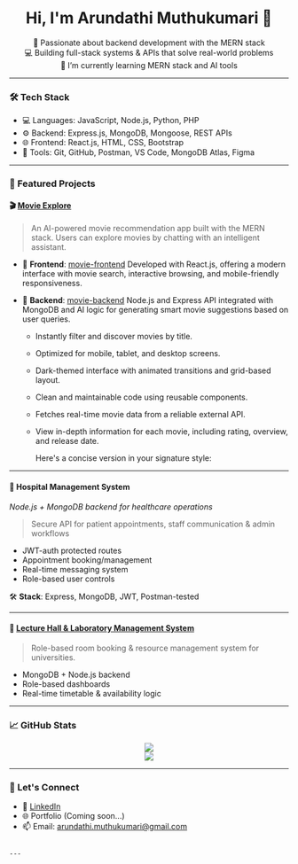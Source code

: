 
<h1 align="center">Hi, I'm Arundathi Muthukumari 👋</h1>
<p align="center">
  🚀 Passionate about backend development with the MERN stack <br>
  💻 Building full-stack systems & APIs that solve real-world problems <br>
  🌱 I’m currently learning MERN stack and AI tools
</p>

---

### 🛠️ Tech Stack
- 💻 Languages: JavaScript, Node.js, Python, PHP
- ⚙️ Backend: Express.js, MongoDB, Mongoose, REST APIs
- 🌐 Frontend: React.js, HTML, CSS, Bootstrap
- 🔧 Tools: Git, GitHub, Postman, VS Code, MongoDB Atlas, Figma

---

### 📌 Featured Projects

#### 🎬 [Movie Explore](https://github.com/mutHu-19/mutHu-19-Movie-EXplore)

> An AI-powered movie recommendation app built with the MERN stack. Users can explore movies by chatting with an intelligent assistant.

* 🔗 **Frontend**: [movie-frontend](https://github.com/mutHu-19/movie-frontend)
  Developed with React.js, offering a modern interface with movie search, interactive browsing, and mobile-friendly responsiveness.

* 🔧 **Backend**: [movie-backend](https://github.com/mutHu-19/mutHu-19-Movie-EXplore/tree/main/backend)
  Node.js and Express API integrated with MongoDB and AI logic for generating smart movie suggestions based on user queries.


  - Instantly filter and discover movies by title.
  - Optimized for mobile, tablet, and desktop screens.
  - Dark-themed interface with animated transitions and grid-based layout.
  - Clean and maintainable code using reusable components.
  - Fetches real-time movie data from a reliable external API.
  - View in-depth information for each movie, including rating, overview, and release date.
 
    Here's a concise version in your signature style:

---

#### 🏥 **Hospital Management System**  
*Node.js + MongoDB backend for healthcare operations*

> Secure API for patient appointments, staff communication & admin workflows  

- JWT-auth protected routes  
- Appointment booking/management  
- Real-time messaging system  
- Role-based user controls  

🛠️ **Stack**: Express, MongoDB, JWT, Postman-tested  

---

#### 🏫 [Lecture Hall & Laboratory Management System](https://github.com/mutHu-19/lecture-hall-booking-system)
> Role-based room booking & resource management system for universities.
- MongoDB + Node.js backend
- Role-based dashboards
- Real-time timetable & availability logic



---

### 📈 GitHub Stats

<p align="center">
  <img src="https://github-readme-stats.vercel.app/api?username=mutHu-19&show_icons=true&theme=tokyonight" />
  <br/>
  <img src="https://streak-stats.demolab.com?user=mutHu-19&theme=tokyonight" />
</p>

---


### 🤝 Let's Connect
- 💼 [LinkedIn](www.linkedin.com/in/arundathi-muthukumari-0060282b5)
- 🌐 Portfolio (Coming soon...)
- 📫 Email: arundathi.muthukumari@gmail.com
```

---
